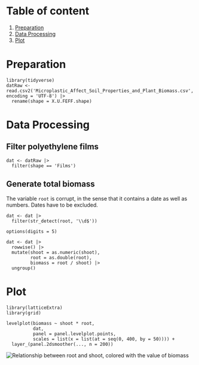 # Table of content

1.  [Preparation](#preparation)  
2.  [Data Processing](#data-processing)  
3.  [Plot](#plot)

# Preparation

    library(tidyverse)
    datRaw <- read.csv2('Microplastic_Affect_Soil_Properties_and_Plant_Biomass.csv', encoding = 'UTF-8') |> 
      rename(shape = X.U.FEFF.shape)

# Data Processing

## Filter polyethylene films

    dat <- datRaw |> 
      filter(shape == 'Films')

## Generate total biomass

The variable `root` is corrupt, in the sense that it contains a date as
well as numbers. Dates have to be excluded.

    dat <- dat |> 
      filter(str_detect(root, '\\d$'))

    options(digits = 5)

    dat <- dat |> 
      rowwise() |> 
      mutate(shoot = as.numeric(shoot),
             root = as.double(root),
             biomass = root / shoot) |> 
      ungroup()

# Plot

    library(latticeExtra)
    library(grid)

    levelplot(biomass ~ shoot * root, 
              dat, 
              panel = panel.levelplot.points, 
              scales = list(x = list(at = seq(0, 400, by = 50)))) + 
      layer_(panel.2dsmoother(..., n = 200))

![Relationship between root and shoot, colored with the value of
biomass](sonji-uni_files/figure-markdown_strict/fig-rootShootRatio-1.png)
